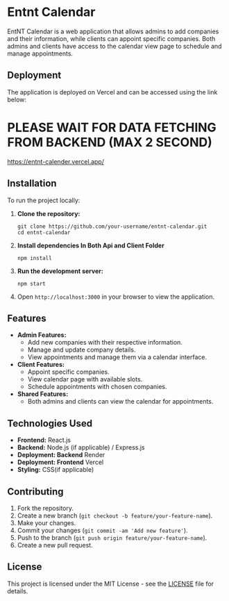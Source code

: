 <!DOCTYPE html>
<html lang="en">
<head>
  <meta charset="UTF-8">
  <meta name="viewport" content="width=device-width, initial-scale=1.0">
  <meta http-equiv="X-UA-Compatible" content="ie=edge">

</head>
<body>
  <h1>Entnt Calendar</h1>
  <p>EntNT Calendar is a web application that allows admins to add companies and their information, while clients can appoint specific companies. Both admins and clients have access to the calendar view page to schedule and manage appointments.</p>

  <h2>Deployment</h2>
  <p>The application is deployed on Vercel and can be accessed using the link below:</p>
  <h1> PLEASE WAIT FOR DATA FETCHING FROM BACKEND (MAX 2 SECOND) </h1>
  <p><a href="https://entnt-calender.vercel.app/" target="_blank">https://entnt-calender.vercel.app/ </a></p>


<h2>Installation</h2>
  <p>To run the project locally:</p>
  <ol>
    <li><strong>Clone the repository:</strong>
      <pre><code>git clone https://github.com/your-username/entnt-calendar.git
cd entnt-calendar</code></pre>
    </li>
    <li><strong>Install dependencies In Both Api and Client Folder </strong>
      <pre><code>npm install</code></pre>
    </li>
    <li><strong>Run the development server:</strong>
      <pre><code>npm start</code></pre>
    </li>
    <li>Open <code>http://localhost:3000</code> in your browser to view the application.</li>
  </ol>

  
  <h2>Features</h2>
  <ul>
    <li><strong>Admin Features:</strong>
      <ul>
        <li>Add new companies with their respective information.</li>
        <li>Manage and update company details.</li>
        <li>View appointments and manage them via a calendar interface.</li>
      </ul>
    </li>
    <li><strong>Client Features:</strong>
      <ul>
        <li>Appoint specific companies.</li>
        <li>View calendar page with available slots.</li>
        <li>Schedule appointments with chosen companies.</li>
      </ul>
    </li>
    <li><strong>Shared Features:</strong>
      <ul>
        <li>Both admins and clients can view the calendar for appointments.</li>
      </ul>
    </li>
  </ul>

  
<h2>Technologies Used</h2>
  <ul>
    <li><strong>Frontend:</strong> React.js</li>
    <li><strong>Backend:</strong> Node.js (if applicable) / Express.js</li>
 <li><strong>Deployment: Backend</strong> Render</li>
    <li><strong>Deployment: Frontend</strong> Vercel</li>
    <li><strong>Styling:</strong> CSS(if applicable)</li>
  </ul>
  
  

  <h2>Contributing</h2>
  <ol>
    <li>Fork the repository.</li>
    <li>Create a new branch (<code>git checkout -b feature/your-feature-name</code>).</li>
    <li>Make your changes.</li>
    <li>Commit your changes (<code>git commit -am 'Add new feature'</code>).</li>
    <li>Push to the branch (<code>git push origin feature/your-feature-name</code>).</li>
    <li>Create a new pull request.</li>
  </ol>

  <h2>License</h2>
  <p>This project is licensed under the MIT License - see the <a href="LICENSE">LICENSE</a> file for details.</p>

</body>
</html>
